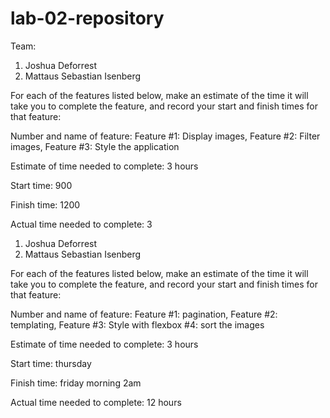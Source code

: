 # lab-02-repository


Team: 
1. Joshua Deforrest
2. Mattaus Sebastian Isenberg


For each of the features listed below, make an estimate of the time it will take you to complete the feature, and record your start and finish times for that feature:

Number and name of feature: Feature #1: Display images, Feature #2: Filter images, Feature #3: Style the application

Estimate of time needed to complete: 3 hours

Start time: 900

Finish time: 1200

Actual time needed to complete: 3

1. Joshua Deforrest
2. Mattaus Sebastian Isenberg


For each of the features listed below, make an estimate of the time it will take you to complete the feature, and record your start and finish times for that feature:

Number and name of feature: Feature #1: pagination, Feature #2: templating, Feature #3: Style with flexbox #4: sort the images

Estimate of time needed to complete: 3 hours

Start time: thursday

Finish time: friday morning 2am

Actual time needed to complete: 12 hours

